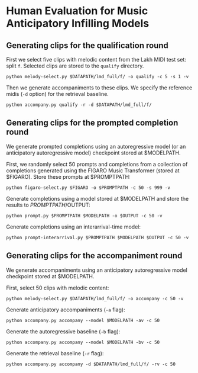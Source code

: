 # Human Evaluation for Music Anticipatory Infilling Models

## Generating clips for the qualification round

First we select five clips with melodic content from the Lakh MIDI test set: split `f`. Selected clips are stored to the `qualify` directory.
```
python melody-select.py $DATAPATH/lmd_full/f/ -o qualify -c 5 -s 1 -v
```

Then we generate accompaniments to these clips. We specify the reference midis (`-d` option) for the retrieval baseline.
```
python accompany.py qualify -r -d $DATAPATH/lmd_full/f/
```

## Generating clips for the prompted completion round

We generate prompted completions using an autoregressive model (or an anticipatory autoregressive model) checkpoint stored at $MODELPATH.

First, we randomly select 50 prompts and completions from a collection of completions generated using the FIGARO Music Transformer (stored at $FIGARO). Store these prompts at $PROMPTPATH:
```
python figaro-select.py $FIGARO -o $PROMPTPATH -c 50 -s 999 -v
```

Generate completions using a model stored at $MODELPATH and store the results to $PROMPTPATH/$OUTPUT:
```
python prompt.py $PROMPTPATH $MODELPATH -o $OUTPUT -c 50 -v
```

Generate completions using an interarrival-time model:
```
python prompt-interarrival.py $PROMPTPATH $MODELPATH $OUTPUT -c 50 -v
```

## Generating clips for the accompaniment round

We generate accompaniments using an anticipatory autoregressive model checkpoint stored at $MODELPATH.

First, select 50 clips with melodic content:
```
python melody-select.py $DATAPATH/lmd_full/f/ -o accompany -c 50 -v
```

Generate anticipatory accompaniments (`-a` flag):
```
python accompany.py accompany --model $MODELPATH -av -c 50
```

Generate the autoregressive baseline (`-b` flag):
```
python accompany.py accompany --model $MODELPATH -bv -c 50
```

Generate the retrieval baseline (`-r` flag):
```
python accompany.py accompany -d $DATAPATH/lmd_full/f/ -rv -c 50
```
